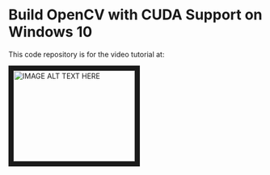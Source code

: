 # Build OpenCV with CUDA Support on Windows 10

This code repository is for the video tutorial at:

<a href="http://www.youtube.com/watch?feature=player_embedded&v=tjXkW0-4gME
" target="_blank"><img src="http://img.youtube.com/vi/tjXkW0-4gME/0.jpg" 
alt="IMAGE ALT TEXT HERE" width="240" height="180" border="10" /></a>
